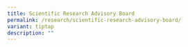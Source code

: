 ```yaml
---
title: Scientific Research Advisory Board
permalink: /research/scientific-research-advisory-board/
variant: tiptap
description: ""
---
```

